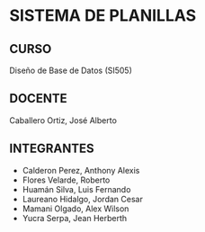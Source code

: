 # SISTEMA DE PLANILLAS
## CURSO
Diseño de Base de Datos (SI505)
## DOCENTE
Caballero Ortiz, José Alberto
## INTEGRANTES
- Calderon Perez, Anthony Alexis
- Flores Velarde, Roberto
- Huamán Silva, Luis Fernando
- Laureano Hidalgo, Jordan Cesar
- Mamani Olgado, Alex Wilson
- Yucra Serpa, Jean Herberth



